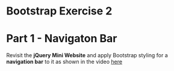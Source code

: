 # Bootstrap Exercise 2

# Part 1 - Navigaton Bar

Revisit the **jQuery Mini Website** and apply Bootstrap styling for a **navigation bar** to it as shown in the video [here](https://lyitbb.blackboard.com/bbcswebdav/courses/LY_ICOMP_B_CCDV_IT601_2_2022/bootstrap/videos/wc2022BSv2.mp4)


